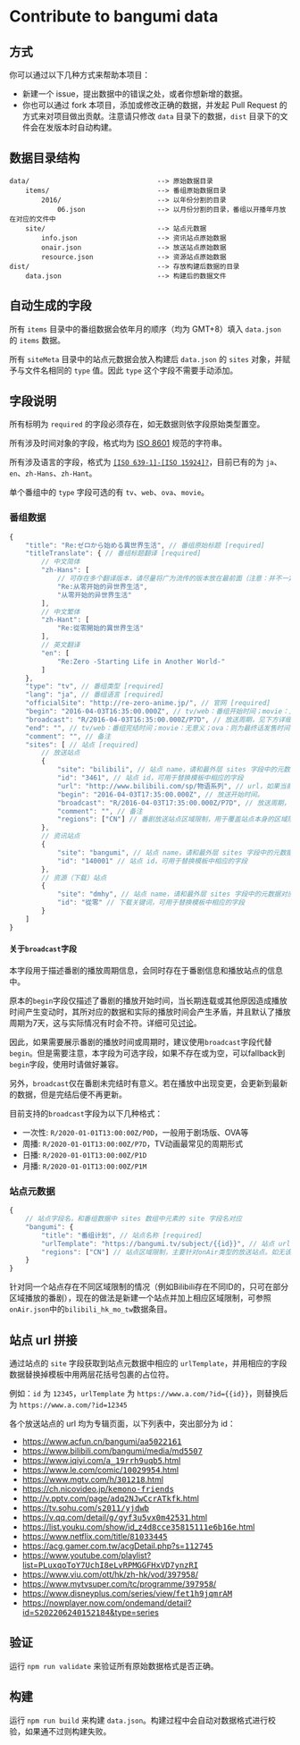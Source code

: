 # Contribute to bangumi data

## 方式

你可以通过以下几种方式来帮助本项目：

* 新建一个 issue，提出数据中的错误之处，或者你想新增的数据。
* 你也可以通过 fork 本项目，添加或修改正确的数据，并发起 Pull Request 的方式来对项目做出贡献。注意请只修改 `data` 目录下的数据，`dist` 目录下的文件会在发版本时自动构建。

## 数据目录结构

```
data/                                --> 原始数据目录
    items/                           --> 番组原始数据目录
        2016/                        --> 以年份分割的目录
            06.json                  --> 以月份分割的目录，番组以开播年月放在对应的文件中
    site/                            --> 站点元数据
        info.json                    --> 资讯站点原始数据
        onair.json                   --> 放送站点原始数据
        resource.json                --> 资源站点原始数据
dist/                                --> 存放构建后数据的目录
    data.json                        --> 构建后的数据文件
```

## 自动生成的字段

所有 `items` 目录中的番组数据会依年月的顺序（均为 GMT+8）填入 `data.json` 的 `items` 数据。

所有 `siteMeta` 目录中的站点元数据会放入构建后 `data.json` 的 `sites` 对象，并赋予与文件名相同的 `type` 值。因此 `type` 这个字段不需要手动添加。

## 字段说明

所有标明为 `required` 的字段必须存在，如无数据则依字段原始类型置空。

所有涉及时间对象的字段，格式均为 [ISO 8601](https://zh.wikipedia.org/zh-hans/ISO_8601) 规范的字符串。

所有涉及语言的字段，格式为 [`[ISO 639-1]-[ISO 15924]?`](https://tools.ietf.org/html/bcp47)，目前已有的为 `ja`、`en`、`zh-Hans`、`zh-Hant`。

单个番组中的 `type` 字段可选的有 `tv`、`web`、`ova`、`movie`。

### 番组数据

```js
{
    "title": "Re:ゼロから始める異世界生活", // 番组原始标题 [required]
    "titleTranslate": { // 番组标题翻译 [required]
        // 中文简体
        "zh-Hans": [
            // 可存在多个翻译版本，请尽量将广为流传的版本放在最前面（注意：并不一定是最正确的）
            "Re:从零开始的异世界生活",
            "从零开始的异世界生活"
        ],
        // 中文繁体
        "zh-Hant": [
            "Re:從零開始的異世界生活"
        ],
        // 英文翻译
        "en": [
            "Re:Zero -Starting Life in Another World-"
        ]
    },
    "type": "tv", // 番组类型 [required]
    "lang": "ja", // 番组语言 [required]
    "officialSite": "http://re-zero-anime.jp/", // 官网 [required]
    "begin": "2016-04-03T16:35:00.000Z", // tv/web：番组开始时间；movie：上映日期；ova：首话发售时间 [required]
    "broadcast": "R/2016-04-03T16:35:00.000Z/P7D", // 放送周期，见下方详细说明
    "end": "", // tv/web：番组完结时间；movie：无意义；ova：则为最终话发售时间（未确定则置空） [required]
    "comment": "", // 备注
    "sites": [ // 站点 [required]
        // 放送站点
        {
            "site": "bilibili", // 站点 name，请和最外层 sites 字段中的元数据对应 [required]
            "id": "3461", // 站点 id，可用于替换模板中相应的字段
            "url": "http://www.bilibili.com/sp/物语系列", // url，如果当前url不符合urlTemplate中的规则时使用，优先级高于id
            "begin": "2016-04-03T17:35:00.000Z", // 放送开始时间。
            "broadcast": "R/2016-04-03T17:35:00.000Z/P7D", // 放送周期，见下方详细说明
            "comment": "", // 备注
            "regions": ["CN"] // 番剧放送站点区域限制，用于覆盖站点本身的区域限制
        },
        // 资讯站点
        {
            "site": "bangumi", // 站点 name，请和最外层 sites 字段中的元数据对应 [required]
            "id": "140001" // 站点 id，可用于替换模板中相应的字段
        },
        // 资源（下载）站点
        {
            "site": "dmhy", // 站点 name，请和最外层 sites 字段中的元数据对应 [required]
            "id": "從零" // 下载关键词，可用于替换模板中相应的字段
        }
    ]
}
```

#### 关于`broadcast`字段

本字段用于描述番剧的播放周期信息，会同时存在于番剧信息和播放站点的信息中。

原本的`begin`字段仅描述了番剧的播放开始时间，当长期连载或其他原因造成播放时间产生变动时，其所对应的数据和实际的播放时间会产生矛盾，并且默认了播放周期为7天，这与实际情况有时会不符。详细可见[讨论](https://github.com/bangumi-data/bangumi-data/issues/106)。

因此，如果需要展示番剧的播放时间或周期时，建议使用`broadcast`字段代替`begin`。但是需要注意，本字段为可选字段，如果不存在或为空，可以fallback到`begin`字段，使用时请做好兼容。

另外，`broadcast`仅在番剧未完结时有意义。若在播放中出现变更，会更新到最新的数据，但是完结后便不再更新。

目前支持的`broadcast`字段为以下几种格式：

* 一次性: `R/2020-01-01T13:00:00Z/P0D`，一般用于剧场版、OVA等
* 周播: `R/2020-01-01T13:00:00Z/P7D`，TV动画最常见的周期形式
* 日播: `R/2020-01-01T13:00:00Z/P1D`
* 月播: `R/2020-01-01T13:00:00Z/P1M`

### 站点元数据

```js
{
    // 站点字段名，和番组数据中 sites 数组中元素的 site 字段名对应
    "bangumi": {
        "title": "番组计划", // 站点名称 [required]
        "urlTemplate": "https://bangumi.tv/subject/{{id}}", // 站点 url 模板 [required]
        "regions": ["CN"] // 站点区域限制，主要针对onAir类型的放送站点。如无该字段，表明该站点无区域限制
    }
}
```

针对同一个站点存在不同区域限制的情况（例如Bilibili存在不同ID的，只可在部分区域播放的番剧），现在的做法是新建一个站点并加上相应区域限制，可参照`onAir.json`中的`bilibili_hk_mo_tw`数据条目。

## 站点 url 拼接

通过站点的 `site` 字段获取到站点元数据中相应的 `urlTemplate`，并用相应的字段数据替换掉模板中用两层花括号包裹的占位符。

例如：`id` 为 `12345`，`urlTemplate` 为 `https://www.a.com/?id={{id}}`，则替换后为 `https://www.a.com/?id=12345`

各个放送站点的 url 均为专辑页面，以下列表中，突出部分为 id：

* [https://www.acfun.cn/bangumi/aa<kbd>5022161</kbd>](https://www.acfun.cn/bangumi/aa5022161)
* [https://www.bilibili.com/bangumi/media/md<kbd>5507</kbd>](https://www.bilibili.com/bangumi/media/md5507)
* [https://www.iqiyi.com/<kbd>a_19rrh9uqb5</kbd>.html](https://www.iqiyi.com/a_19rrh9uqb5.html)
* [https://www.le.com/comic/<kbd>10029954</kbd>.html](https://www.le.com/comic/10029954.html)
* [https://www.mgtv.com/h/<kbd>301218</kbd>.html](https://www.mgtv.com/h/301218.html)
* [https://ch.nicovideo.jp/<kbd>kemono-friends</kbd>](https://ch.nicovideo.jp/kemono-friends)
* [http://v.pptv.com/page/<kbd>adq2NJwCcrATkfk</kbd>.html](http://v.pptv.com/page/adq2NJwCcrATkfk.html)
* [https://tv.sohu.com/<kbd>s2011/yjdwb</kbd>](https://tv.sohu.com/s2011/yjdwb/)
* [https://v.qq.com/detail/<kbd>g/gyf3u5vx0m42531</kbd>.html](https://v.qq.com/detail/g/gyf3u5vx0m42531.html)
* [https://list.youku.com/show/id_z<kbd>4d8cce35815111e6b16e</kbd>.html](https://list.youku.com/show/id_z4d8cce35815111e6b16</kbd>.html)
* [https://www.netflix.com/title/<kbd>81033445</kbd>](https://www.netflix.com/title/81033445)
* [https://acg.gamer.com.tw/acgDetail.php?s=<kbd>112745</kbd>](https://acg.gamer.com.tw/acgDetail.php?s=112745)
* [https://www.youtube.com/playlist?list=<kbd>PLuxqoToY7UchI8eLvRPMGGFHxVD7ynzRI</kbd>](https://www.youtube.com/playlist?list=PLuxqoToY7UchI8eLvRPMGGFHxVD7ynzRI)
* [https://www.viu.com/ott/hk/zh-hk/vod/<kbd>397958</kbd>/](https://www.viu.com/ott/hk/zh-hk/vod/397958/)
* [https://www.mytvsuper.com/tc/programme/<kbd>397958</kbd>/](https://www.mytvsuper.com/tc/programme/yurucamp_115005/)
* [https://www.disneyplus.com/series/view/<kbd>fet1h9jqmrAM</kbd>](https://www.disneyplus.com/series/view/fet1h9jqmrAM)
* [https://nowplayer.now.com/ondemand/detail?id=<kbd>S202206240152184</kbd>&type=series](https://nowplayer.now.com/ondemand/detail?id=S202206240152184&type=series)

## 验证

运行 `npm run validate` 来验证所有原始数据格式是否正确。

## 构建

运行 `npm run build` 来构建 `data.json`。构建过程中会自动对数据格式进行校验，如果通不过则构建失败。
